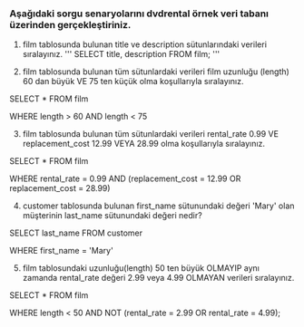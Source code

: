 ### Aşağıdaki sorgu senaryolarını dvdrental örnek veri tabanı üzerinden gerçekleştiriniz.

1. film tablosunda bulunan title ve description sütunlarındaki verileri sıralayınız.
'''
SELECT title, description FROM film;
'''

2. film tablosunda bulunan tüm sütunlardaki verileri film uzunluğu (length) 60 dan büyük VE 75 ten küçük olma koşullarıyla sıralayınız.

SELECT * FROM film

WHERE length > 60 AND length < 75


3. film tablosunda bulunan tüm sütunlardaki verileri rental_rate 0.99 VE replacement_cost 12.99 VEYA 28.99 olma koşullarıyla sıralayınız.

SELECT * FROM film

WHERE rental_rate = 0.99 AND (replacement_cost = 12.99 OR replacement_cost = 28.99)


4. customer tablosunda bulunan first_name sütunundaki değeri 'Mary' olan müşterinin last_name sütunundaki değeri nedir?

SELECT last_name FROM customer

WHERE first_name = 'Mary'


5. film tablosundaki uzunluğu(length) 50 ten büyük OLMAYIP aynı zamanda rental_rate değeri 2.99 veya 4.99 OLMAYAN verileri sıralayınız.

SELECT * FROM film

WHERE length < 50 AND NOT (rental_rate = 2.99 OR rental_rate = 4.99);


